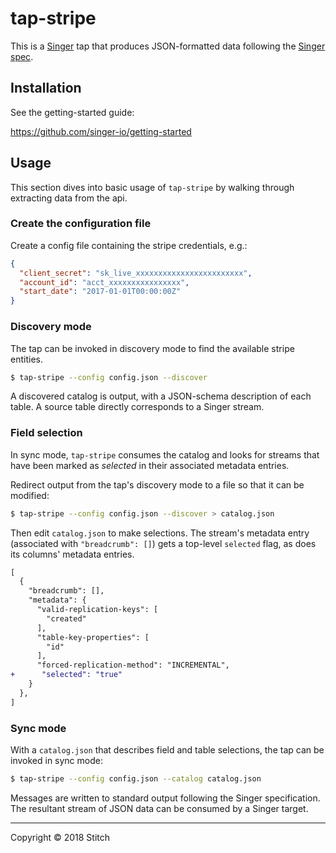 # tap-stripe

This is a [Singer](https://singer.io) tap that produces JSON-formatted data
following the [Singer
spec](https://github.com/singer-io/getting-started/blob/master/SPEC.md).

## Installation

See the getting-started guide:

https://github.com/singer-io/getting-started

## Usage

This section dives into basic usage of `tap-stripe` by walking through extracting
data from the api.

### Create the configuration file

Create a config file containing the stripe credentials, e.g.:

```json
{
  "client_secret": "sk_live_xxxxxxxxxxxxxxxxxxxxxxxx",
  "account_id": "acct_xxxxxxxxxxxxxxxx",
  "start_date": "2017-01-01T00:00:00Z"
}
```

### Discovery mode

The tap can be invoked in discovery mode to find the available stripe entities.

```bash
$ tap-stripe --config config.json --discover

```

A discovered catalog is output, with a JSON-schema description of each table. A
source table directly corresponds to a Singer stream.

### Field selection

In sync mode, `tap-stripe` consumes the catalog and looks for streams that have been
marked as _selected_ in their associated metadata entries.

Redirect output from the tap's discovery mode to a file so that it can be
modified:

```bash
$ tap-stripe --config config.json --discover > catalog.json
```

Then edit `catalog.json` to make selections. The stream's metadata entry (associated
with `"breadcrumb": []`) gets a top-level `selected` flag, as does its columns' metadata
entries.

```diff
[
  {
    "breadcrumb": [],
    "metadata": {
      "valid-replication-keys": [
        "created"
      ],
      "table-key-properties": [
        "id"
      ],
      "forced-replication-method": "INCREMENTAL",
+      "selected": "true"
    }
  },
]
```

### Sync mode

With a `catalog.json` that describes field and table selections, the tap can be invoked in sync mode:

```bash
$ tap-stripe --config config.json --catalog catalog.json
```

Messages are written to standard output following the Singer specification. The
resultant stream of JSON data can be consumed by a Singer target.

---

Copyright &copy; 2018 Stitch
